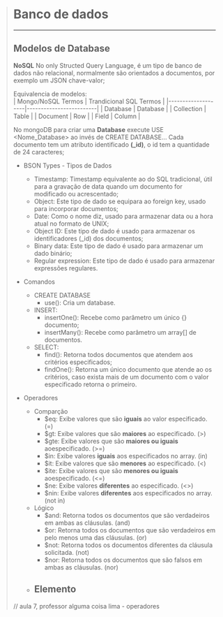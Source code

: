 > # Banco de dados
> ****
> ## Modelos de Database
>
> **NoSQL** 
>   No only Structed Query Language, é um tipo de banco de dados não relacional, normalmente são orientados a documentos, por exemplo um JSON chave-valor;
>
> Equivalencia de modelos:
> <br>
> | Mongo/NoSQL Termos | Trandicional SQL Termos |
> |--------------------|-------------------------|
> |      Database      |         Database        |
> |     Collection     |          Table          |
> |      Document      |           Row           |
> |       Field        |         Column          |
> 
> No mongoDB para criar uma **Database** execute USE <Nome_Database> ao invés de CREATE DATABASE...
> Cada documento tem um atributo identificado **(_id)**, o id tem a quantidade de 24 caracteres;
> - BSON Types - Tipos de Dados
>   - Timestamp: Timestamp equivalente ao do SQL tradicional, útil para a gravação de data quando um documento for modificado ou acrescentado;
>   - Object: Este tipo de dado se equipara ao foreign key, usado para incorporar documentos;
>   - Date: Como o nome diz, usado para armazenar data ou a hora atual no formato de UNIX;
>   - Object ID: Este tipo de dado é usado para armazenar os identificadores (_id) dos documentos;
>   - Binary data: Este tipo de dado é usado para armazenar um dado binário;
>   - Regular expression: Este tipo de dado é usado para armazenar expressões regulares.
>
> - Comandos
>   - CREATE DATABASE
>       - use(): Cria um database.
>   - INSERT:
>       - insertOne(): Recebe como parâmetro um único {} documento;
>       - insertMany(): Recebe como parâmetro um array[] de documentos. 
>   - SELECT:
>       - find(): Retorna todos documentos que atendem aos critérios especificados;
>       - findOne(): Retorna um único documento que atende ao os critérios, caso exista mais de um documento com o valor especificado retorna o primeiro.
>
> - Operadores
>   - Comparção
>      - $eq: Exibe valores que são **iguais** ao valor especificado.(=)
>      - $gt: Exibe valores que são **maiores** ao especificado. (>)
>      - $gte: Exibe valores que são **maiores ou iguais** aoespecificado. (>=)
>      - $in: Exibe valores **iguais** aos especificados no array. (in)
>      - $it: Exibe valores que são **menores** ao especificado. (<)
>      - $ite: Exibe valores que são **menores ou iguais** aoespecificado. (<=)
>      - $ne: Exibe valores **diferentes** ao especificado. (<>)
>      - $nin: Exibe valores **diferentes** aos especificados no array. (not in)
>   - Lógico
>       - $and: Retorna todos os documentos que são verdadeiros em ambas as cláusulas. (and)
>       - $or: Retorna todos os documentos que são verdadeiros em pelo menos uma das cláusulas. (or)
>       - $not: Retorna todos os documentos diferentes da cláusula solicitada. (not)
>       - $nor: Retorna todos os documentos que são falsos em ambas as cláusulas. (nor)
>   - Elemento
>       - 
>
> // aula 7, professor alguma coisa lima - operadores





